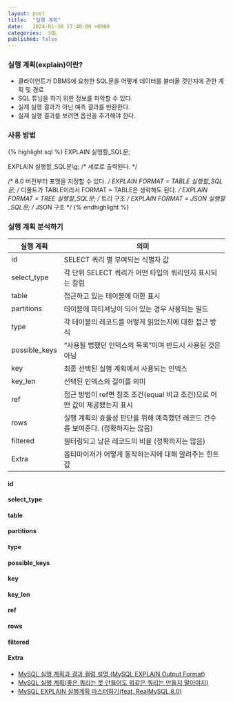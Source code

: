 ```yaml
---
layout: post
title:  "실행 계획"
date:   2024-01-30 17:40:00 +0900
categories:  SQL
published: false
---
```


### 실행 계획(explain)이란?

- 클라이언트가 DBMS에 요청한 SQL문을 어떻게 데이터를 불러올 것인지에 관한 계획 및 경로
- SQL 튜닝을 하기 위한 정보를 파악할 수 있다.
- 실제 실행 결과가 아닌 예측 결과를 반환한다.
- 실제 실행 결과를 보려면 옵션을 추가해야 한다.

### 사용 방법

{% highlight sql %}
EXPLAIN 실행할_SQL문;

EXPLAIN 실행할_SQL문\g; /* 세로로 출력된다. */

/* 8.0 버전부터 포맷을 지정할 수 있다. */
EXPLAIN FORMAT = TABLE 실행할_SQL문; /* 디폴트가 TABLE이라서 FORMAT = TABLE은 생략해도 된다. */
EXPLAIN FORMAT = TREE 실행할_SQL문; /* 트리 구조 */
EXPLAIN FORMAT = JSON 실행할_SQL문; /* JSON 구조 */
{% endhighlight %}

### 실행 계획 분석하기

| 실행 계획 | 의미 |
|-------|--------|
| id | SELECT 쿼리 별 부여되는 식별자 값 |
| select_type | 각 단위 SELECT 쿼리가 어떤 타입의 쿼리인지 표시되는 칼럼 |
| table | 접근하고 있는 테이블에 대한 표시 |
| partitions | 테이블에 파티셔닝이 되어 있는 경우 사용되는 필드 |
| type | 각 테이블의 레코드를 어떻게 읽었는지에 대한 접근 방식 |
| possible_keys | “사용될 법했던 인덱스의 목록”이며 반드시 사용된 것은 아님 |
| key | 최종 선택된 실행 계획에서 사용되는 인덱스 |
| key_len | 선택된 인덱스의 길이를 의미 |
| ref | 접근 방법이 ref면 참조 조건(equal 비교 조건)으로 어떤 값이 제공됐는지 표시 |
| rows | 실행 계획의 효율성 판단을 위해 예측했던 레코드 건수를 보여준다. (정확하지는 않음) |
| filtered | 필터링되고 남은 레코드의 비율 (정확하지는 않음) |
| Extra | 옵티마이저가 어떻게 동작하는지에 대해 알려주는 힌트 값 |

#### id
#### select_type
#### table
#### partitions
#### type
#### possible_keys
#### key
#### key_len
#### ref
#### rows
#### filtered
#### Extra

- [MySQL 실행 계획과 결과 컬럼 설명 (MySQL EXPLAIN Output Format)](https://kukim.tistory.com/128)
- [MySQL 실행 계획(좋은 쿼리는 못 만들어도 뭐같은 쿼리는 만들지 말아야지)](https://jeong-pro.tistory.com/243)
- [MySQL EXPLAIN 실행계획 마스터하기(feat. RealMySQL 8.0)](https://zzang9ha.tistory.com/436)